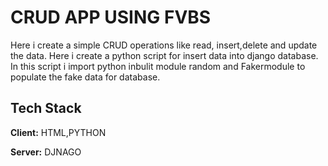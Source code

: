 
# CRUD APP USING FVBS
Here i create a simple CRUD operations like read,
insert,delete and update the data.
Here i create a python script for insert data into django database.
In this script i import python inbulit module random and Fakermodule to populate the fake data for database.


## Tech Stack

**Client:** HTML,PYTHON

**Server:** DJNAGO

